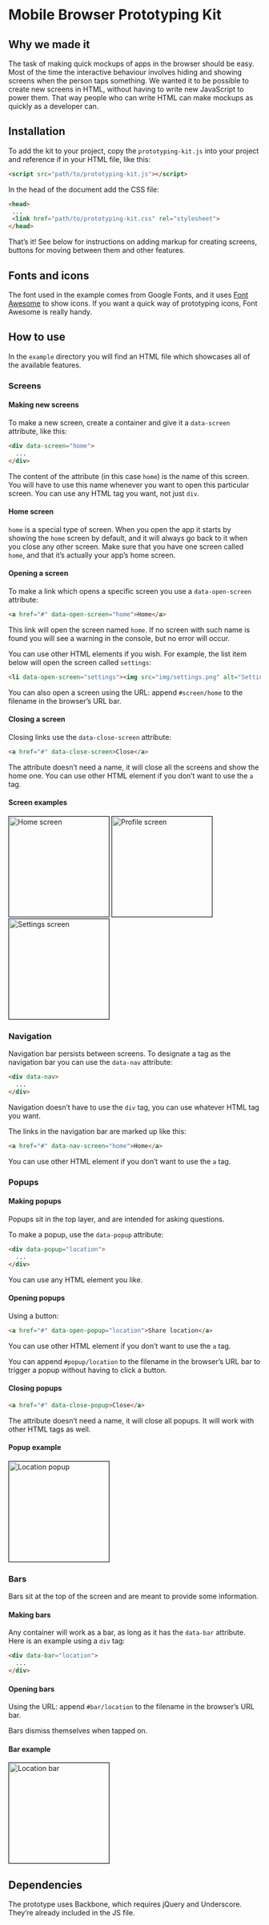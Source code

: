 # Mobile Browser Prototyping Kit

## Why we made it

The task of making quick mockups of apps in the browser should be easy. Most of the time the interactive behaviour involves hiding and showing screens when the person taps something. We wanted it to be possible to create new screens in HTML, without having to write new JavaScript to power them. That way people who can write HTML can make mockups as quickly as a developer can.

## Installation

To add the kit to your project, copy the `prototyping-kit.js` into your project and reference if in your HTML file, like this:

```html
<script src="path/to/prototyping-kit.js"></script>
```

In the head of the document add the CSS file:

```html
<head>
 ...
 <link href="path/to/prototyping-kit.css" rel="stylesheet">
</head>
```

That’s it! See below for instructions on adding markup for creating screens, buttons for moving between them and other features.

## Fonts and icons

The font used in the example comes from Google Fonts, and it uses [Font Awesome](http://fontawesome.io/) to show icons. If you want a quick way of prototyping icons, Font Awesome is really handy.

## How to use

In the `example` directory you will find an HTML file which showcases all of the available features.

### Screens

#### Making new screens

To make a new screen, create a container and give it a `data-screen` attribute, like this:

```html
<div data-screen="home">
  ...
</div>
```

The content of the attribute (in this case `home`) is the name of this screen. You will have to use this name whenever you want to open this particular screen. You can use any HTML tag you want, not just `div`.

#### Home screen

`home` is a special type of screen. When you open the app it starts by showing the `home` screen by default, and it will always go back to it when you close any other screen. Make sure that you have one screen called `home`, and that it’s actually your app’s home screen.

#### Opening a screen

To make a link which opens a specific screen you use a `data-open-screen` attribute:

```html
<a href="#" data-open-screen="home">Home</a>
```

This link will open the screen named `home`. If no screen with such name is found you will see a warning in the console, but no error will occur.

You can use other HTML elements if you wish. For example, the list item below will open the screen called `settings`:

```html
<li data-open-screen="settings"><img src="img/settings.png" alt="Settings"></li>
```

You can also open a screen using the URL: append `#screen/home` to the filename in the browser’s URL bar.

#### Closing a screen

Closing links use the `data-close-screen` attribute:

```html
<a href="#" data-close-screen>Close</a>
```

The attribute doesn’t need a name, it will close all the screens and show the home one. You can use other HTML element if you don’t want to use the `a` tag.

#### Screen examples

<img src="https://raw.githubusercontent.com/Doteveryone/mobile-browser-prototyping-kit/master/screenshots/home.png" alt="Home screen" width="200" border="1">

<img src="https://raw.githubusercontent.com/Doteveryone/mobile-browser-prototyping-kit/master/screenshots/profile.png" alt="Profile screen" width="200" border="1"> 

<img src="https://raw.githubusercontent.com/Doteveryone/mobile-browser-prototyping-kit/master/screenshots/settings.png" alt="Settings screen" width="200" border="1">

### Navigation

Navigation bar persists between screens. To designate a tag as the navigation bar you can use the `data-nav` attribute:

```html
<div data-nav>
  ...
</div>
```

Navigation doesn’t have to use the `div` tag, you can use whatever HTML tag you want.

The links in the navigation bar are marked up like this:

```html
<a href="#" data-nav-screen="home">Home</a>
```

You can use other HTML element if you don’t want to use the `a` tag.

### Popups

#### Making popups

Popups sit in the top layer, and are intended for asking questions.

To make a popup, use the `data-popup` attribute:

```html
<div data-popup="location">
  ...
</div>
```

You can use any HTML element you like.

#### Opening popups

Using a button:

```html
<a href="#" data-open-popup="location">Share location</a>
```

You can use other HTML element if you don’t want to use the `a` tag.

You can append `#popup/location` to the filename in the browser’s URL bar to trigger a popup without having to click a button.

#### Closing popups

```html
<a href="#" data-close-popup>Close</a>
```

The attribute doesn’t need a name, it will close all popups. It will work with other HTML tags as well.

#### Popup example

<img src="https://raw.githubusercontent.com/Doteveryone/mobile-browser-prototyping-kit/master/screenshots/popup.png" alt="Location popup" width="200" border="1">


### Bars

Bars sit at the top of the screen and are meant to provide some information.

#### Making bars

Any container will work as a bar, as long as it has the `data-bar` attribute. Here is an example using a `div` tag:

```html
<div data-bar="location">
  ...
</div>
```

#### Opening bars

Using the URL: append `#bar/location` to the filename in the browser’s URL bar.

Bars dismiss themselves when tapped on.

#### Bar example

<img src="https://raw.githubusercontent.com/Doteveryone/mobile-browser-prototyping-kit/master/screenshots/bar.png" alt="Location bar" width="200" border="1">

## Dependencies

The prototype uses Backbone, which requires jQuery and Underscore. They’re already included in the JS file.
